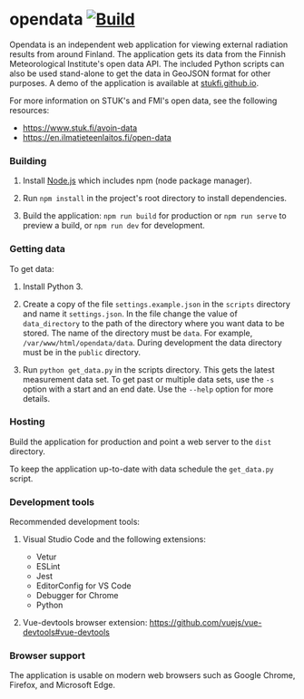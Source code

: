 # opendata [![Build](https://github.com/StukFi/opendata/workflows/Build/badge.svg?branch=master)](https://github.com/StukFi/opendata/actions)

Opendata is an independent web application for viewing external radiation results from around Finland. The application gets its data from the Finnish Meteorological Institute's open data API. The included Python scripts can also be used stand-alone to get the data in GeoJSON format for other purposes. A demo of the application is available at [stukfi.github.io](https://stukfi.github.io/).

For more information on STUK's and FMI's open data, see the following resources:
- https://www.stuk.fi/avoin-data
- https://en.ilmatieteenlaitos.fi/open-data

### Building

1. Install [Node.js](https://nodejs.org) which includes npm (node package manager).

2. Run `npm install` in the project's root directory to install dependencies.

3. Build the application: `npm run build` for production or `npm run serve` to preview a build, or `npm run dev` for development.

### Getting data

To get data:

1. Install Python 3.

2. Create a copy of the file `settings.example.json` in the `scripts` directory and name it `settings.json`. In the file change the value of `data_directory` to the path of the directory where you want data to be stored. The name of the directory must be `data`. For example, `/var/www/html/opendata/data`. During development the data directory must be in the `public` directory.

3. Run `python get_data.py` in the scripts directory. This gets the latest measurement data set. To get past or multiple data sets, use the `-s` option with a start and an end date. Use the `--help` option for more details.

### Hosting

Build the application for production and point a web server to the `dist` directory.

To keep the application up-to-date with data schedule the `get_data.py` script.

### Development tools

Recommended development tools:

1. Visual Studio Code and the following extensions:
    - Vetur
    - ESLint
    - Jest
    - EditorConfig for VS Code
    - Debugger for Chrome
    - Python

2. Vue-devtools browser extension: https://github.com/vuejs/vue-devtools#vue-devtools

### Browser support

The application is usable on modern web browsers such as Google Chrome, Firefox, and Microsoft Edge.
